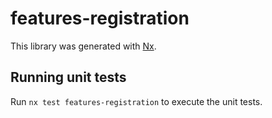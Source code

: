 # features-registration

This library was generated with [Nx](https://nx.dev).

## Running unit tests

Run `nx test features-registration` to execute the unit tests.
